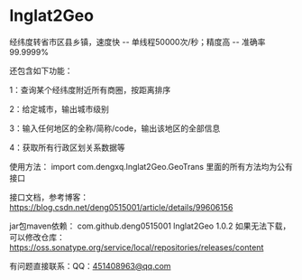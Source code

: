 # lnglat2Geo

经纬度转省市区县乡镇，速度快 -- 单线程50000次/秒；精度高 -- 准确率99.9999%

还包含如下功能：

1：查询某个经纬度附近所有商圈，按距离排序

2：给定城市，输出城市级别

3：输入任何地区的全称/简称/code，输出该地区的全部信息

4：获取所有行政区划关系数据等

使用方法：
import com.dengxq.lnglat2Geo.GeoTrans 里面的所有方法均为公有接口

接口文档，参考博客： https://blog.csdn.net/deng0515001/article/details/99606156

jar包maven依赖：
<dependency>
  <groupId>com.github.deng0515001</groupId>
  <artifactId>lnglat2Geo</artifactId>
  <version>1.0.2</version>
</dependency>
如果无法下载，可以修改仓库：https://oss.sonatype.org/service/local/repositories/releases/content 

有问题直接联系：QQ：451408963@qq.com

